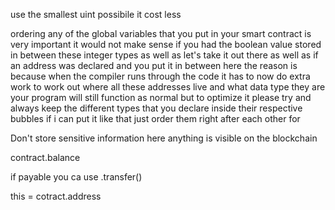 use the smallest uint possibile
it cost less

ordering any of the global variables
that you put in your smart contract is
very important
it would not make sense if you had the
boolean value stored in between
these
integer types
as well as let's take it out there
as well as if an address was declared
and you put it in between here
the reason is because when the compiler
runs through the code it has to now do
extra work to work out where all these
addresses live and what data type they
are
your program will still function as
normal but to optimize it
please try and always keep the different
types that you declare
inside their respective
bubbles if i can put it like that just
order them right after each other for



Don't store sensitive information here anything is visible on the blockchain









contract.balance


if payable you ca use .transfer()


this = cotract.address